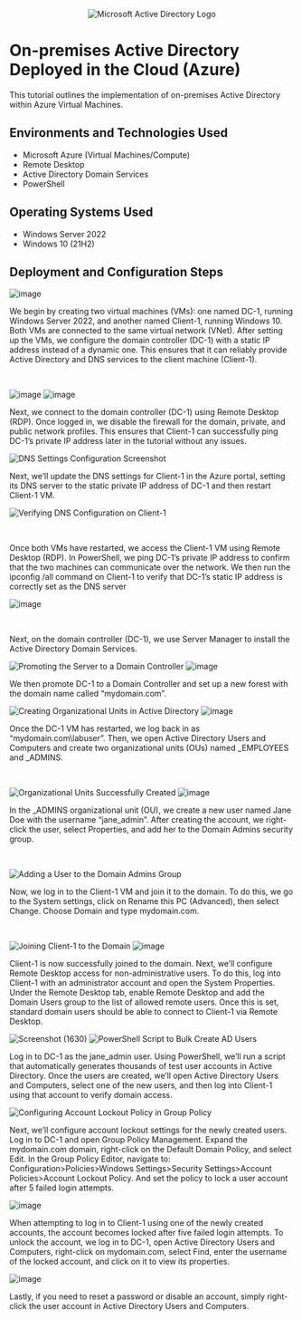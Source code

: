 <p align="center">
<img src="https://i.imgur.com/pU5A58S.png" alt="Microsoft Active Directory Logo"/>
</p>

<h1>On-premises Active Directory Deployed in the Cloud (Azure)</h1>
This tutorial outlines the implementation of on-premises Active Directory within Azure Virtual Machines.<br />



<h2>Environments and Technologies Used</h2>

- Microsoft Azure (Virtual Machines/Compute)
- Remote Desktop
- Active Directory Domain Services
- PowerShell

<h2>Operating Systems Used </h2>

- Windows Server 2022
- Windows 10 (21H2)


<h2>Deployment and Configuration Steps</h2>

<p>

![image](https://github.com/user-attachments/assets/533cba35-1d81-43d7-ab4a-4518652f6893)
</p>
<p>
We begin by creating two virtual machines (VMs): one named DC-1, running Windows Server 2022, and another named Client-1, running Windows 10. Both VMs are connected to the same virtual network (VNet). After setting up the VMs, we configure the domain controller (DC-1) with a static IP address instead of a dynamic one. This ensures that it can reliably provide Active Directory and DNS services to the client machine (Client-1).
</p>
<br />

<p>

</p>

![image](https://github.com/user-attachments/assets/bbdd7a30-2746-4192-af7b-5407c075fcef)
![image](https://github.com/user-attachments/assets/098bc3ea-5fc0-42b0-ac27-5fdf508526f9)





</p>
<p>
Next, we connect to the domain controller (DC-1) using Remote Desktop (RDP). Once logged in, we disable the firewall for the domain, private, and public network profiles. This ensures that Client-1 can successfully ping DC-1’s private IP address later in the tutorial without any issues.














![DNS Settings Configuration Screenshot](https://github.com/user-attachments/assets/f23149e4-c8e7-4ea3-8efd-123608fc880e)


<p>
Next, we’ll update the DNS settings for Client-1 in the Azure portal, setting its DNS server to the static private IP address of DC-1 and then restart Client-1 VM.
</p>


![Verifying DNS Configuration on Client-1](https://github.com/user-attachments/assets/7ee62128-63f5-473f-9f01-c7cbcd86ad9b)


<br />
</p>
Once both VMs have restarted, we access the Client-1 VM using Remote Desktop (RDP). In PowerShell, we ping DC-1’s private IP address to confirm that the two machines can communicate over the network. We then run the ipconfig /all command on Client-1 to verify that DC-1’s static IP address is correctly set as the DNS server
</p>

![image](https://github.com/user-attachments/assets/ea77dad9-4ce5-4e12-9439-2ecd125fa443)



<br />
</p>

Next, on the domain controller (DC-1), we use Server Manager to install the Active Directory Domain Services.
</p>


![Promoting the Server to a Domain Controller](https://github.com/user-attachments/assets/4889a11b-135c-45c2-a4e0-0ef8e2d3278f)
![image](https://github.com/user-attachments/assets/606a45a8-d777-492b-86be-cf3fc270a806)





</p>
<p>
We then promote DC-1 to a Domain Controller and set up a new forest with the domain name called “mydomain.com”.

<br />
</p>

![Creating Organizational Units in Active Directory](https://github.com/user-attachments/assets/f30a350f-94de-41a0-90a6-0a45e3001054)
![image](https://github.com/user-attachments/assets/d65cc7d5-8c9d-482f-8d5a-187f73e6e28a)


</p>
<p>
</p>
<p>
Once the DC-1 VM has restarted, we log back in as “mydomain.com\labuser”. Then, we open Active Directory Users and Computers and create two organizational units (OUs) named _EMPLOYEES and _ADMINS.
</p>
<br />
<p>
  <p>

![Organizational Units Successfully Created](https://github.com/user-attachments/assets/ee5778a2-38ef-4532-87dd-5a6ff672d920)
![image](https://github.com/user-attachments/assets/e4d8e285-d994-434d-9b57-e589e1f49577)



</p>
<p>
In the _ADMINS organizational unit (OU), we create a new user named Jane Doe with the username “jane_admin”. After creating the account, we right-click the user, select Properties, and add her to the Domain Admins security group.
</p>
<br />

<p>
  <p>


![Adding a User to the Domain Admins Group](https://github.com/user-attachments/assets/5028f04a-9ade-4be2-8e8d-bfdb10dc3494)


</p>
<p>
Now, we log in to the Client-1 VM and join it to the domain. To do this, we go to the System settings, click on Rename this PC (Advanced), then select Change. Choose Domain and type mydomain.com. 
</p>
<br />


![Joining Client-1 to the Domain](https://github.com/user-attachments/assets/47ec530e-4b4f-4a3c-a1f2-1a309a1146b2)
![image](https://github.com/user-attachments/assets/6b1f2049-97cd-48b3-a6c5-c2b0feef9ee0)





</p>
<p>
Client-1 is now successfully joined to the domain. Next, we’ll configure Remote Desktop access for non-administrative users. To do this, log into Client-1 with an administrator account and open the System Properties. Under the Remote Desktop tab, enable Remote Desktop and add the Domain Users group to the list of allowed remote users. Once this is set, standard domain users should be able to connect to Client-1 via Remote Desktop.


<p>
<p>

![Screenshot (1630)](https://github.com/user-attachments/assets/4a0d9bcd-b957-4d61-842c-d43213ebcee2)
![PowerShell Script to Bulk Create AD Users](https://github.com/user-attachments/assets/2eb65b96-2d1a-48f6-bcf6-c289257e1692)





</p>
<p>
Log in to DC-1 as the jane_admin user. Using PowerShell, we’ll run a script that automatically generates thousands of test user accounts in Active Directory. Once the users are created, we’ll  open Active Directory Users and Computers, select one of the new users, and then log into Client-1 using that account to verify domain access.


</p>




![Configuring Account Lockout Policy in Group Policy](https://github.com/user-attachments/assets/d30efd89-4e1a-464a-b393-4029c333eb11)


<p>
Next, we’ll configure account lockout settings for the newly created users. Log in to DC-1 and open Group Policy Management. Expand the mydomain.com domain, right-click on the Default Domain Policy, and select Edit. In the Group Policy Editor, navigate to: Configuration>Policies>Windows Settings>Security Settings>Account Policies>Account Lockout Policy. And set the policy to lock a user account after 5 failed login attempts.
</p>


![image](https://github.com/user-attachments/assets/1687aa8b-3178-4a04-8718-56086a6697f7)





</p>
<p>
When attempting to log in to Client-1 using one of the newly created accounts, the account becomes locked after five failed login attempts. To unlock the account, we log in to DC-1, open Active Directory Users and Computers, right-click on mydomain.com, select Find, enter the username of the locked account, and click on it to view its properties.

![image](https://github.com/user-attachments/assets/4e404aa3-7d1a-4312-bf68-af3a72698e4e)





</p>
<p>
Lastly, if you need to reset a password or disable an account, simply right-click the user account in Active Directory Users and Computers.
